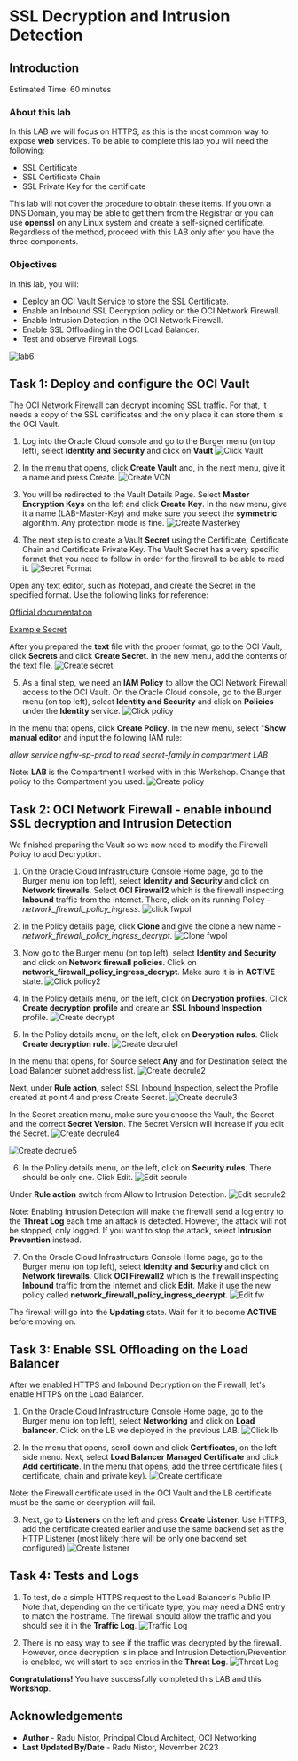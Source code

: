 # SSL Decryption and Intrusion Detection

## Introduction

Estimated Time: 60 minutes

### About this lab

  In this LAB we will focus on HTTPS, as this is the most common way to expose **web** services. To be able to complete this lab you will need the following:
  * SSL Certificate
  * SSL Certificate Chain
  * SSL Private Key for the certificate

  This lab will not cover the procedure to obtain these items. If you own a DNS Domain, you may be able to get them from the Registrar or you can use **openssl** on any Linux system and create a self-signed certificate. Regardless of the method, proceed with this LAB only after you have the three components.

### Objectives

In this lab, you will:

* Deploy an OCI Vault Service to store the SSL Certificate.
* Enable an Inbound SSL Decryption policy on the OCI Network Firewall.
* Enable Intrusion Detection in the OCI Network Firewall.
* Enable SSL Offloading in the OCI Load Balancer.
* Test and observe Firewall Logs.

![lab6](images/lab6.png)

## Task 1: Deploy and configure the OCI Vault

  The OCI Network Firewall can decrypt incoming SSL traffic. For that, it needs a copy of the SSL certificates and the only place it can store them is the OCI Vault.

1. Log into the Oracle Cloud console and go to the Burger menu (on top left), select **Identity and Security** and click on **Vault**
  ![Click Vault](images/clickvault.png)
  
2. In the menu that opens, click **Create Vault** and, in the next menu, give it a name and press Create.
  ![Create VCN](images/createvault.png)

3. You will be redirected to the Vault Details Page. Select **Master Encryption Keys** on the left and click **Create Key**. In the new menu, give it a name (LAB-Master-Key) and make sure you select the **symmetric**  algorithm. Any protection mode is fine.
  ![Create Masterkey](images/createmasterkey.png)

4. The next step is to create a Vault **Secret** using the Certificate, Certificate Chain and Certificate Private Key. The Vault Secret has a very specific format that you need to follow in order for the firewall to be able to read it.
  ![Secret Format](images/secretformat.png)

  Open any text editor, such as Notepad, and create the Secret in the specified format. Use the following links for reference:

  [Official documentation](https://docs.public.oneportal.content.oci.oraclecloud.com/en-us/iaas/Content/network-firewall/setting-up-certificate-authentication.htm#network-firewall-setting-up-certificate-authentication) 

  [Example Secret](images/vault_secret_example.txt)

  After you prepared the **text** file with the proper format, go to the OCI Vault, click **Secrets** and click **Create Secret**. In the new menu, add the contents of the text file. 
  ![Create secret](images/createsecret.png)

5. As a final step, we need an **IAM Policy** to allow the OCI Network Firewall access to the OCI Vault. On the Oracle Cloud console, go to the Burger menu (on top left), select **Identity and Security** and click on **Policies** under the **Identity** service.
  ![Click policy](images/clickpolicy.png)

  In the menu that opens, click **Create Policy**. In the new menu, select "**Show manual editor** and input the following IAM rule: 

  *allow service ngfw-sp-prod to read secret-family in compartment LAB*

  Note: **LAB** is the Compartment I worked with in this Workshop. Change that policy to the Compartment you used.
  ![Create policy](images/createpolicy.png)


## Task 2: OCI Network Firewall - enable inbound SSL decryption and Intrusion Detection 

  We finished preparing the Vault so we now need to modify the Firewall Policy to add Decryption.

1. On the Oracle Cloud Infrastructure Console Home page, go to the Burger menu (on top left), select **Identity and Security** and click on **Network firewalls**. Select **OCI Firewall2** which is the firewall inspecting **Inbound** traffic from the Internet. There, click on its running Policy - *network_firewall_policy_ingress*.
  ![click fwpol](images/clickfwpol.png)

2. In the Policy details page, click **Clone** and give the clone a new name - *network_firewall_policy_ingress_decrypt*.
  ![Clone fwpol](images/fwclonepol.png)

3. Now go to the Burger menu (on top left), select **Identity and Security** and click on **Network firewall policies**. Click on **network_firewall_policy_ingress_decrypt**. Make sure it is in **ACTIVE** state. 
  ![Click policy2](images/clickpol2.png)
  
4. In the Policy details menu, on the left, click on **Decryption profiles**. Click **Create decryption profile** and create an **SSL Inbound Inspection** profile.
  ![Create decrypt](images/createdecrypt.png)
 
5. In the Policy details menu, on the left, click on **Decryption rules**. Click **Create decryption rule**.
  ![Create decrule1](images/createdecrule1.png)

  In the menu that opens, for Source select **Any** and for Destination select the Load Balancer subnet address list.
  ![Create decrule2](images/createdecrule2.png)

  Next, under **Rule action**, select SSL Inbound Inspection, select the Profile created at point 4 and press Create Secret.
  ![Create decrule3](images/createdecrule3.png)

  In the Secret creation menu, make sure you choose the Vault, the Secret and the correct **Secret Version**. The Secret Version will increase if you edit the Secret.
  ![Create decrule4](images/createdecrule4.png)

  ![Create decrule5](images/createdecrule5.png)

6. In the Policy details menu, on the left, click on **Security rules**. There should be only one. Click Edit.
  ![Edit secrule](images/editsecrule.png)

  Under **Rule action** switch from Allow to Intrusion Detection.
  ![Edit secrule2](images/editsecrule2.png)

  Note: Enabling Intrusion Detection will make the firewall send a log entry to the **Threat Log** each time an attack is detected. However, the attack will not be stopped, only logged. If you want to stop the attack, select **Intrusion Prevention** instead.

7. On the Oracle Cloud Infrastructure Console Home page, go to the Burger menu (on top left), select **Identity and Security** and click on **Network firewalls**. Click **OCI Firewall2** which is the firewall inspecting **Inbound** traffic from the Internet and click **Edit**. Make it use the new policy called **network_firewall_policy_ingress_decrypt**.
  ![Edit fw](images/editfw.png)

  The firewall will go into the **Updating** state. Wait for it to become **ACTIVE** before moving on.

## Task 3: Enable SSL Offloading on the Load Balancer

  After we enabled HTTPS and Inbound Decryption on the Firewall, let's enable HTTPS on the Load Balancer. 

1. On the Oracle Cloud Infrastructure Console Home page, go to the Burger menu (on top left), select **Networking** and click on **Load balancer**. Click on the LB we deployed in the previous LAB.
  ![Click lb](images/clicklb.png)

2. In the menu that opens, scroll down and click **Certificates**, on the left side menu. Next, select **Load Balancer Managed Certificate** and click **Add certificate**. In the menu that opens, add the three certificate files ( certificate, chain and private key).
  ![Create certificate](images/createcert.png)

  Note: the Firewall certificate used in the OCI Vault and the LB certificate must be the same or decryption will fail.

3. Next, go to **Listeners** on the left and press **Create Listener**. Use HTTPS, add the certificate created earlier and use the same backend set as the HTTP Listener (most likely there will be only one backend set configured)
  ![Create listener](images/createlsn.png)

## Task 4: Tests and Logs

  1. To test, do a simple HTTPS request to the Load Balancer's Public IP. Note that, depending on the certificate type, you may need a DNS entry to match the hostname. The firewall should allow the traffic and you should see it in the **Traffic Log**.
  ![Traffic Log](images/trafficlog.png)

  2. There is no easy way to see if the traffic was decrypted by the firewall. However, once decryption is in place and Intrusion Detection/Prevention is enabled, we will start to see entries in the **Threat Log**.
   ![Threat Log](images/threatlog.png)

   

**Congratulations!** You have successfully completed this LAB and this **Workshop**. 

## Acknowledgements

* **Author** - Radu Nistor, Principal Cloud Architect, OCI Networking
* **Last Updated By/Date** - Radu Nistor, November 2023
